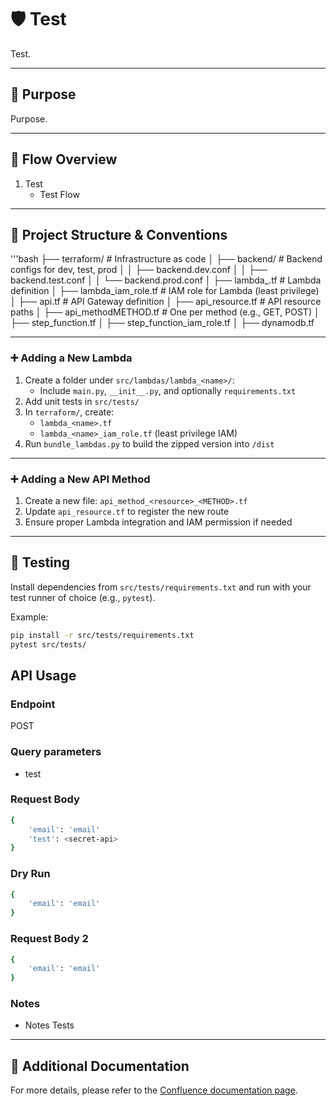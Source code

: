 # 🛡️ Test

Test.

---

## 📌 Purpose

Purpose.

---

## 🧭 Flow Overview

1. Test
   - Test Flow

---

## 📁 Project Structure & Conventions

'''bash
├── terraform/ # Infrastructure as code
│ ├── backend/ # Backend configs for dev, test, prod
│ │ ├── backend.dev.conf
│ │ ├── backend.test.conf
│ │ └── backend.prod.conf
│ ├── lambda_<name>.tf # Lambda definition
│ ├── lambda_<name>iam_role.tf # IAM role for Lambda (least privilege)
│ ├── api.tf # API Gateway definition
│ ├── api_resource.tf # API resource paths
│ ├── api_method<name>METHOD.tf # One per method (e.g., GET, POST)
│ ├── step_function.tf
│ ├── step_function_iam_role.tf
│ ├── dynamodb.tf


---

### ➕ Adding a New Lambda

1. Create a folder under `src/lambdas/lambda_<name>/`:
   - Include `main.py`, `__init__.py`, and optionally `requirements.txt`
2. Add unit tests in `src/tests/`
3. In `terraform/`, create:
   - `lambda_<name>.tf`
   - `lambda_<name>_iam_role.tf` (least privilege IAM)
4. Run `bundle_lambdas.py` to build the zipped version into `/dist`

---

### ➕ Adding a New API Method

1. Create a new file: `api_method_<resource>_<METHOD>.tf`
2. Update `api_resource.tf` to register the new route
3. Ensure proper Lambda integration and IAM permission if needed

---

## 🧪 Testing

Install dependencies from `src/tests/requirements.txt` and run with your test runner of choice (e.g., `pytest`).

Example:
```bash
pip install -r src/tests/requirements.txt
pytest src/tests/
```

## API Usage

### Endpoint

POST

### Query parameters

- test

### Request Body

```bash
{
    'email': 'email'
    'test': <secret-api>
}
```

### Dry Run

```bash
{
    'email': 'email'
}
```

### Request Body 2

```bash
{
    'email': 'email'
}
```

### Notes

- Notes Tests

--- 

## 📄 Additional Documentation

For more details, please refer to the [Confluence documentation page](https://tu-confluence-link-aqui).
